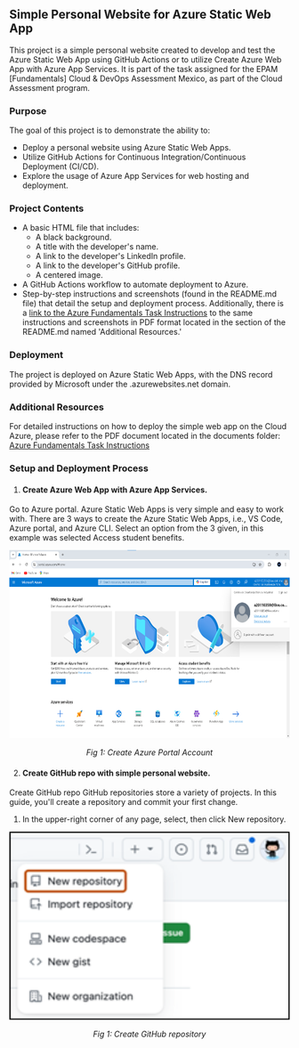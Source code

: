 ## Simple Personal Website for Azure Static Web App

This project is a simple personal website created to develop and test the Azure Static Web App using GitHub Actions or to utilize Create Azure Web App with Azure App Services. It is part of the task assigned for the EPAM [Fundamentals] Cloud & DevOps Assessment Mexico, as part of the Cloud Assessment program.

### Purpose

The goal of this project is to demonstrate the ability to:

- Deploy a personal website using Azure Static Web Apps.
- Utilize GitHub Actions for Continuous Integration/Continuous Deployment (CI/CD).
- Explore the usage of Azure App Services for web hosting and deployment.

### Project Contents
- A basic HTML file that includes:
  - A black background.
  - A title with the developer's name.
  - A link to the developer's LinkedIn profile.
  - A link to the developer's GitHub profile.
  - A centered image.
- A GitHub Actions workflow to automate deployment to Azure.
- Step-by-step instructions and screenshots (found in the README.md file) that detail the setup and deployment process. Additionally, there is a [link to the Azure Fundamentals Task Instructions](documents/Azure_Fundamentals_Task_Gustavo_Adolfo_Carrillo_Camacho.pdf) to the same instructions and screenshots in PDF format located in the section of the README.md named 'Additional Resources.'

### Deployment
The project is deployed on Azure Static Web Apps, with the DNS record provided by Microsoft under the .azurewebsites.net domain.

### Additional Resources
For detailed instructions on how to deploy the simple web app on the Cloud Azure, please refer to the PDF document located in the documents folder: [Azure Fundamentals Task Instructions](documents/Azure_Fundamentals_Task_Gustavo_Adolfo_Carrillo_Camacho.pdf)

### Setup and Deployment Process

1.	#### Create Azure Web App with Azure App Services. 
Go to Azure portal. Azure Static Web Apps is very simple and easy to work with. There are 3 ways to create the Azure Static Web Apps, i.e., VS Code, Azure portal, and Azure CLI. 
Select an option from the 3 given, in this example was selected Access student benefits.

<p align="center">
  <img src="images/create_static_web_app_0.png" width="596" height="338" alt="Create Azure Portal Account">
</p>
<p align="center">

<p align="center">
  <em>Fig 1: Create Azure Portal Account</em>
</p>

2.	#### Create GitHub repo with simple personal website. 
Create GitHub repo
GitHub repositories store a variety of projects. In this guide, you'll create a repository and commit your first change.

1.	In the upper-right corner of any page, select, then click New repository.

<p align="center">
  <img src="images/github_1.png" width="596" height="338" alt="Create GitHub repository">
</p>
<p align="center">

<p align="center">
  <em>Fig 1: Create GitHub repository</em>
</p>

